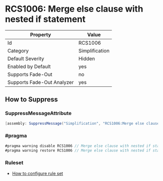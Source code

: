 # RCS1006: Merge else clause with nested if statement

Property | Value
--- | ---
Id|RCS1006
Category|Simplification
Default Severity|Hidden
Enabled by Default|yes
Supports Fade\-Out|no
Supports Fade\-Out Analyzer|yes

## How to Suppress

### SuppressMessageAttribute

```csharp
[assembly: SuppressMessage("Simplification", "RCS1006:Merge else clause with nested if statement.", Justification = "<Pending>")]
```

### \#pragma

```csharp
#pragma warning disable RCS1006 // Merge else clause with nested if statement.
#pragma warning restore RCS1006 // Merge else clause with nested if statement.
```

### Ruleset

* [How to configure rule set](../HowToConfigureAnalyzers.md)
